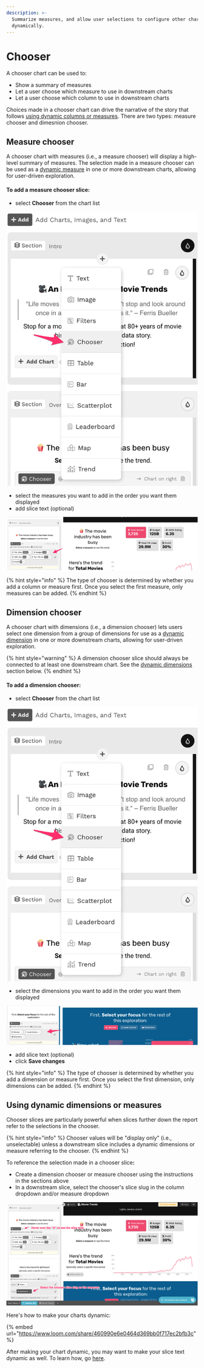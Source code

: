 ```yaml
---
description: >-
  Summarize measures, and allow user selections to configure other charts
  dynamically.
---
```


# Chooser

A chooser chart can be used to:

* Show a summary of measures
* Let a user choose which measure to use in downstream charts&#x20;
* Let a user choose which column to use in downstream charts

Choices made in a chooser chart can drive the narrative of the story that follows [using dynamic columns or measures](data-card.md#using-dynamic-ingredients). There are two types: measure chooser and dimesnion chooser.

## Measure chooser

A chooser chart with measures (i.e., a measure chooser) will display a high-level summary of  measures. The selection made in a measure chooser can be used as a [dynamic measure](data-card.md#using-dynamic-ingredients)  in one or more downstream charts, allowing for user-driven exploration.&#x20;

#### To add a measure chooser slice:

* select **Chooser** from the chart list

![Select Chooser from the dropdown](<../../../../.gitbook/assets/image (470).png>)

* select the measures you want to add in the order you want them displayed
* add slice text (optional)

![A measure chooser slice](<../../../../.gitbook/assets/image (374).png>)

{% hint style="info" %}
The type of chooser is determined by whether you add a column or measure first. Once you select the first measure, only measures can be added.&#x20;
{% endhint %}

## Dimension chooser

A chooser chart with dimensions (i.e., a dimension chooser) lets users select one dimension from a group of dimensions for use as a [dynamic dimension](data-card.md#using-dynamic-ingredients) in one or more downstream charts, allowing for user-driven exploration.

{% hint style="warning" %}
A dimension chooser slice should always be connected to at least one downstream chart. See the [dynamic dimensions](data-card.md#using-dynamic-columns-or-measures) section below.
{% endhint %}

#### To add a dimension chooser:

* select **Chooser** from the chart list

![Select Chooser from the dropdown](<../../../../.gitbook/assets/image (281).png>)

* select the dimensions you want to add in the order you want them displayed

![A column chooser slice](<../../../../.gitbook/assets/image (455).png>)

* add slice text (optional)
* click **Save changes**

{% hint style="info" %}
The type of chooser is determined by whether you add a dimension or measure first. Once you select the first dimension, only dimensions can be added.&#x20;
{% endhint %}

## Using dynamic dimensions or measures

Chooser slices are particularly powerful when slices further down the report refer to the selections in the chooser.

{% hint style="info" %}
Chooser values will be "display only" (i.e., unselectable) unless a downstream slice includes a dynamic dimensions or measure referring to the chooser.
{% endhint %}

To reference the selection made in a chooser slic&#x65;**:**&#x20;

* Create a dimension chooser or measure chooser using the instructions in the sections above
* In a downstream slice, select the chooser's slice slug in the column dropdown and/or measure dropdown

![Use dynamic ingredients in your charts to make them interactive](<../../../../.gitbook/assets/image (425).png>)

Here's how to make your charts dynamic:

{% embed url="https://www.loom.com/share/460990e6e0464d369bb0f717ec2bfb3c" %}

After making your chart dynamic, you may want to make your slice text dynamic as well. To learn how, go [here](../dynamic-text.md).&#x20;
